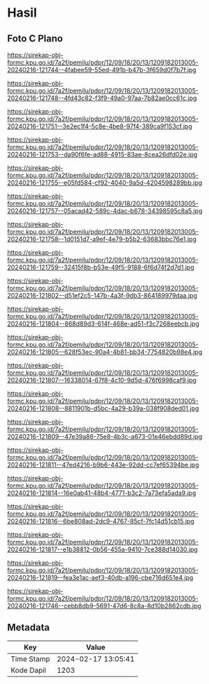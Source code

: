 # Hasil

## Foto C Plano

https://sirekap-obj-formc.kpu.go.id/7a2f/pemilu/pdpr/12/09/18/20/13/1209182013005-20240216-121744--4fabee59-55ed-491b-b47b-3f659d0f7b7f.jpg

https://sirekap-obj-formc.kpu.go.id/7a2f/pemilu/pdpr/12/09/18/20/13/1209182013005-20240216-121748--4fd43c82-f3f9-49a0-97aa-7b82ae0cc61c.jpg

https://sirekap-obj-formc.kpu.go.id/7a2f/pemilu/pdpr/12/09/18/20/13/1209182013005-20240216-121751--3e2ec1f4-5c8e-4be8-97f4-389ca9f153cf.jpg

https://sirekap-obj-formc.kpu.go.id/7a2f/pemilu/pdpr/12/09/18/20/13/1209182013005-20240216-121753--da90f6fe-ad88-4915-83ae-8cea26dfd02e.jpg

https://sirekap-obj-formc.kpu.go.id/7a2f/pemilu/pdpr/12/09/18/20/13/1209182013005-20240216-121755--e05fd584-cf92-4040-9a5d-4204598289bb.jpg

https://sirekap-obj-formc.kpu.go.id/7a2f/pemilu/pdpr/12/09/18/20/13/1209182013005-20240216-121757--05acad42-589c-4dac-b678-34398595c8a5.jpg

https://sirekap-obj-formc.kpu.go.id/7a2f/pemilu/pdpr/12/09/18/20/13/1209182013005-20240216-121758--1d0151d7-a9ef-4e79-b5b2-63683bbc76e1.jpg

https://sirekap-obj-formc.kpu.go.id/7a2f/pemilu/pdpr/12/09/18/20/13/1209182013005-20240216-121759--32415f8b-b53e-49f5-9188-6f6d74f2d7d1.jpg

https://sirekap-obj-formc.kpu.go.id/7a2f/pemilu/pdpr/12/09/18/20/13/1209182013005-20240216-121802--d51ef2c5-147b-4a3f-9db3-864189979daa.jpg

https://sirekap-obj-formc.kpu.go.id/7a2f/pemilu/pdpr/12/09/18/20/13/1209182013005-20240216-121804--868d89d3-614f-468e-ad51-f3c7268eebcb.jpg

https://sirekap-obj-formc.kpu.go.id/7a2f/pemilu/pdpr/12/09/18/20/13/1209182013005-20240216-121805--628f53ec-90a4-4b81-bb34-7754820b98e4.jpg

https://sirekap-obj-formc.kpu.go.id/7a2f/pemilu/pdpr/12/09/18/20/13/1209182013005-20240216-121807--16338014-67f8-4c10-9d5d-476f6998caf9.jpg

https://sirekap-obj-formc.kpu.go.id/7a2f/pemilu/pdpr/12/09/18/20/13/1209182013005-20240216-121808--8811901b-d5bc-4a29-b39a-038f908ded01.jpg

https://sirekap-obj-formc.kpu.go.id/7a2f/pemilu/pdpr/12/09/18/20/13/1209182013005-20240216-121809--47e39a86-75e8-4b3c-a673-01e46ebdd89d.jpg

https://sirekap-obj-formc.kpu.go.id/7a2f/pemilu/pdpr/12/09/18/20/13/1209182013005-20240216-121811--47ed4216-b9b6-443e-92dd-cc7ef65394be.jpg

https://sirekap-obj-formc.kpu.go.id/7a2f/pemilu/pdpr/12/09/18/20/13/1209182013005-20240216-121814--16e0ab41-48b4-4771-b3c2-7a73efa5ada9.jpg

https://sirekap-obj-formc.kpu.go.id/7a2f/pemilu/pdpr/12/09/18/20/13/1209182013005-20240216-121816--6be808ad-2dc9-4767-85cf-7fc14d51cb15.jpg

https://sirekap-obj-formc.kpu.go.id/7a2f/pemilu/pdpr/12/09/18/20/13/1209182013005-20240216-121817--e1b38812-0b56-455a-9410-7ce388d14030.jpg

https://sirekap-obj-formc.kpu.go.id/7a2f/pemilu/pdpr/12/09/18/20/13/1209182013005-20240216-121819--fea3e1ac-aef3-40db-a196-cbe716d651e4.jpg

https://sirekap-obj-formc.kpu.go.id/7a2f/pemilu/pdpr/12/09/18/20/13/1209182013005-20240216-121746--cebb8db9-5691-47d6-8c8a-8d10b2862cdb.jpg


## Metadata

| Key        | Value               |
| ---------- | ------------------- |
| Time Stamp | 2024-02-17 13:05:41 |
| Kode Dapil | 1203                |



